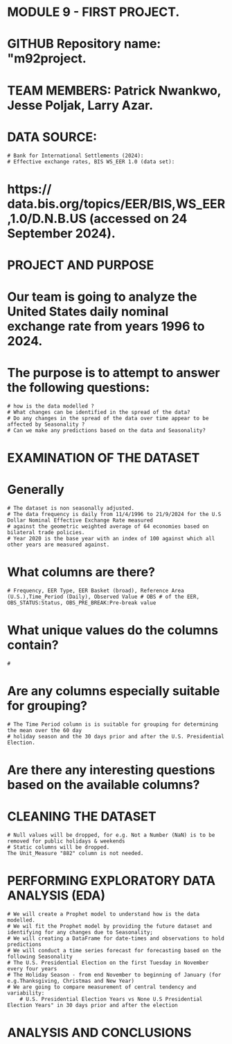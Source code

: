 # MODULE 9 - FIRST PROJECT.
# GITHUB Repository name: "m92project.

# TEAM MEMBERS: Patrick Nwankwo, Jesse Poljak, Larry Azar.

# DATA SOURCE:
    # Bank for International Settlements (2024):
    # Effective exchange rates, BIS WS_EER 1.0 (data set):
# https:// data.bis.org/topics/EER/BIS,WS_EER,1.0/D.N.B.US (accessed on 24 September 2024).

# PROJECT AND PURPOSE 
# Our team is going to analyze the United States daily nominal exchange rate from years 1996 to 2024.
# The purpose is to attempt to answer the following questions:
    # how is the data modelled ? 
    # What changes can be identified in the spread of the data? 
    # Do any changes in the spread of the data over time appear to be affected by Seasonality ?
    # Can we make any predictions based on the data and Seasonality?

# EXAMINATION OF THE DATASET 

# Generally
    # The dataset is non seasonally adjusted.
    # The data frequency is daily from 11/4/1996 to 21/9/2024 for the U.S Dollar Nominal Effective Exchange Rate measured  
    # against the geometric weighted average of 64 economies based on bilateral trade policies.
    # Year 2020 is the base year with an index of 100 against which all other years are measured against.

# What columns are there? 
    # Frequency, EER Type, EER Basket (broad), Reference Area (U.S.),Time_Period (Daily), Observed Value # OBS # of the EER, OBS_STATUS:Status, OBS_PRE_BREAK:Pre-break value

# What unique values do the columns contain?
    # 

# Are any columns especially suitable for grouping?
    # The Time Period column is is suitable for grouping for determining the mean over the 60 day 
    # holiday season and the 30 days prior and after the U.S. Presidential Election.

# Are there any interesting questions based on the available columns? 



# CLEANING THE DATASET 
    # Null values will be dropped, for e.g. Not a Number (NaN) is to be removed for public holidays & weekends 
    # Static columns will be dropped.
    The Unit_Measure "882" column is not needed.

# PERFORMING EXPLORATORY DATA ANALYSIS (EDA)
    # We will create a Prophet model to understand how is the data modelled.
    # We wil fit the Prophet model by providing the future dataset and identifying for any changes due to Seasonality;
    # We will creating a DataFrame for date-times and observations to hold predictions
    # We will conduct a time series forecast for forecasting based on the following Seasonality 
    # The U.S. Presidential Election on the first Tuesday in November every four years
    # The Holiday Season - from end November to beginning of January (for e.g.Thanksgiving, Christmas and New Year) 
    # We are going to compare measurement of central tendency and variability:
        # U.S. Presidential Election Years vs None U.S Presidential Election Years" in 30 days prior and after the election

# ANALYSIS AND CONCLUSIONS 
    


  